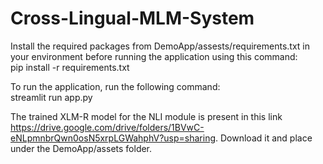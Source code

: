 # Cross-Lingual-MLM-System

Install the required packages from DemoApp/assests/requirements.txt in your environment before running the application using this command:  
pip install -r requirements.txt

To run the application, run the following command:  
streamlit run app.py

The trained XLM-R model for the NLI module is present in this link https://drive.google.com/drive/folders/1BVwC-eNLpmnbrQwn0osN5xrpLGWahphV?usp=sharing. Download it and place under the DemoApp/assets folder.
